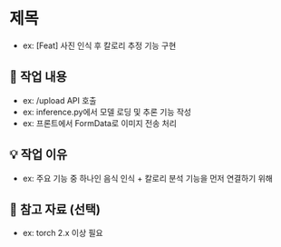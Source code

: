 # 제목

- ex: [Feat] 사진 인식 후 칼로리 추정 기능 구현

## 🔨 작업 내용

- ex: /upload API 호출
- ex: inference.py에서 모델 로딩 및 추론 기능 작성
- ex: 프론트에서 FormData로 이미지 전송 처리

## 💡 작업 이유

- ex: 주요 기능 중 하나인 음식 인식 + 칼로리 분석 기능을 먼저 연결하기 위해

## 📎 참고 자료 (선택)

- ex: torch 2.x 이상 필요
